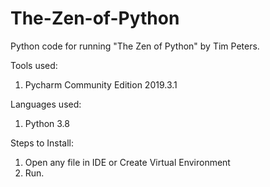 # The-Zen-of-Python
Python code for running "The Zen of Python" by Tim Peters.

Tools used:
1. Pycharm Community Edition 2019.3.1

Languages used:
1. Python 3.8

Steps to Install:
1. Open any file in IDE or Create Virtual Environment
2. Run.
